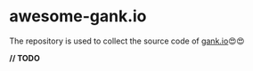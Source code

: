 # awesome-gank.io
The repository is  used to collect the source code of [gank.io](http://gank.io/):heart_eyes::heart_eyes:

**// TODO**
